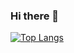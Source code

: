 ### Hi there 👋

[![Top Langs](https://github-readme-stats.vercel.app/api/top-langs/?username=akitaonrails&layout=compact&theme=dark&&show_icons=true&hide_border=true&card_width=1080px&text_bold=true)](https://github.com/anuraghazra/github-readme-stats)
